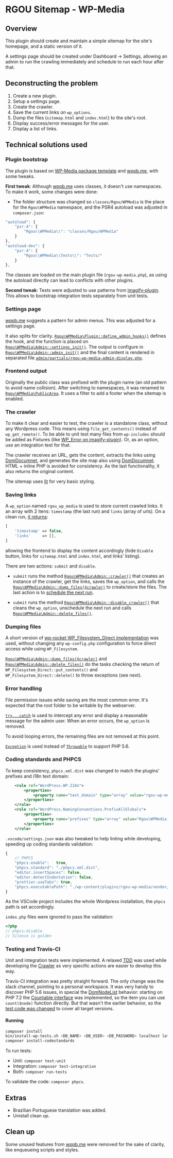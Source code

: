 # RGOU Sitemap - WP-Media

## Overview

This plugin should create and maintain a simple sitemap for the site's homepage, and a static version of it.

A settings page should be created under Dashboard -> Settings, allowing an admin to run the crawling immediately and schedule to run each hour after that.

## Deconstructing the problem

1. Create a new plugin.
1. Setup a settings page.
1. Create the crawler.
1. Save the current links on `wp_options`.
1. Dump the files (`sitemap.html` and `index.html`) to the site's root.
1. Display success/error messages for the user.
1. Display a list of links.

## Technical solutions used

### Plugin bootstrap

The plugin is based on [WP-Media package template](https://github.com/wp-media/package-template) and [wppb.me](https://wppb.me/), with some tweaks.

**First tweak**: Although [wppb.me](https://wppb.me/) uses classes, it doesn't use namespaces. To make it work, some changes were done:

- The folder structure was changed so `classes/Rgou/WPMedia` is the place for the `Rgou\WPMedia` namespace, and the PSR4 autoload was adjusted in `composer.json`:

```javascript
"autoload": {
    "psr-4": {
        "Rgou\\WPMedia\\": "classes/Rgou/WPMedia"
    }
},
"autoload-dev": {
    "psr-4": {
        "Rgou\\WPMedia\\Tests\\": "Tests/"
    }
},
```

The classes are loaded on the main plugin file (`rgou-wp-media.php`), as using the autoload directly can lead to conflicts with other plugins.

**Second tweak**: Tests were adjusted to use patterns from [imagify-plugin](https://github.com/wp-media/imagify-plugin). This allows to bootstrap integration tests separately from unit tests.

### Settings page

[wppb.me](https://wppb.me/) suggests a pattern for admin menus. This was adjusted for a settings page.

It also splits for clarity. [`Rgou\WPMedia\Plugin::define_admin_hooks()`](https://github.com/rafaelgou/rgou-wp-media/blob/master/classes/Rgou/WPMedia/Plugin.php#L115) defines the hook, and the function is placed on [`Rgou\WPMedia\Admin::settings_init()`](https://github.com/rafaelgou/rgou-wp-media/blob/master/classes/Rgou/WPMedia/Admin.php#L111). The output is configure in [`Rgou\WPMedia\Admin::admin_init()`](https://github.com/rafaelgou/rgou-wp-media/blob/master/classes/Rgou/WPMedia/Admin.php#L126) and the final content is rendered in separated file [`admin/partials/rgou-wp-media-admin-display.php`](https://github.com/rafaelgou/rgou-wp-media/tree/master/admin/partials).

### Frontend output

Originally the public class was prefixed with the plugin name (an old pattern to avoid name collision). After switching to namespaces, it was renamed to [`Rgou\WPMedia\PublicArea`](https://github.com/rafaelgou/rgou-wp-media/blob/master/classes/Rgou/WPMedia/PublicArea.php#L22). It uses a filter to add a footer when the sitemap is enabled.

### The crawler

To make it clear and easier to test, the crawler is a standalone class, without any Wordpress code. This means using `file_get_contents()` instead of `wp_get_remote()`. To be able to unit test many files from `wp-includes` should be added as Fixtures (like [WP_Error on imagify-plugin](https://github.com/wp-media/imagify-plugin/blob/d81c3c2078eceb5c139966e0402f286944d98912/Tests/Unit/TestCase.php#L68)). Or, as an option, use an integration test for that.

The crawler receives an URL, gets the content, extracts the links using [DomDocumnet](https://www.php.net/manual/en/class.domdocument.php), and generates the site map also using [DomDocumnet](https://www.php.net/manual/en/class.domdocument.php). HTML + inline PHP is avoided for consistency. As the last functionality, it also returns the original content.

The sitemap uses [lit](https://ajusa.github.io/lit/) for very basic styling.

### Saving links

A `wp_option` named `rgou_wp_media` is used to store current crawled links. It an array with 2 itens: `timestamp` (the last run) and `links` (array of urls). On a clean run, [it returns](https://github.com/rafaelgou/rgou-wp-media/blob/master/classes/Rgou/WPMedia/Admin.php#L158):

```php
[
    'timestamp' => false,
    'links'     => [],
]
```

allowing the frontend to display the content accordingly (hide `Disable` button, links for `sitemap.html` and `index.html`, and links' listing).

There are two actions: `submit` and `disable`.

- `submit` runs the method [`Rgou\WPMedia\Admin::crawler()`](https://github.com/rafaelgou/rgou-wp-media/blob/master/classes/Rgou/WPMedia/Admin.php#L126) that creates an instance of the crawler, get the links, saves the `wp_option`, and calls the [`Rgou\WPMedia\Admin::dump_files($crawler)`](https://github.com/rafaelgou/rgou-wp-media/blob/master/classes/Rgou/WPMedia/Admin.php#L271) to create/store the files. The last action is to [schedule the next run](https://github.com/rafaelgou/rgou-wp-media/blob/master/classes/Rgou/WPMedia/Admin.php#L231).

- `submit` runs the method [`Rgou\WPMedia\Admin::disable_crawler()`](https://github.com/rafaelgou/rgou-wp-media/blob/master/classes/Rgou/WPMedia/Admin.php#L205) that cleans the `wp_option`, unschedule the next run and calls [`Rgou\WPMedia\Admin::delete_files()`](https://github.com/rafaelgou/rgou-wp-media/blob/master/classes/Rgou/WPMedia/Admin.php#L291).

### Dumping files

A short version of [wp-rocket WP_Filesystem_Direct implementation](https://github.com/wp-media/wp-rocket/blob/adab7a846f85e1edbdeb7e6a63575789d0f0bf7b/inc/functions/files.php#L1142) was used, without changing any `wp-config.php` configuration to force direct access while using `WP_Filesystem`.

[`Rgou\WPMedia\Admin::dump_files($crawler)`](https://github.com/rafaelgou/rgou-wp-media/blob/master/classes/Rgou/WPMedia/Admin.php#L271) and [`Rgou\WPMedia\Admin::delete_files()`](https://github.com/rafaelgou/rgou-wp-media/blob/master/classes/Rgou/WPMedia/Admin.php#L291) do the tasks checking the return of `WP_Filesystem_Direct::put_contents()` and `WP_Filesystem_Direct::delete()` to throw exceptions (see next).

### Error handling

File permission issues while saving are the most common error. It's expected that the root folder to be writable by the webserver.

[`try...catch`](https://github.com/rafaelgou/rgou-wp-media/blob/master/classes/Rgou/WPMedia/Admin.php#L128) is used to intercept any error and display a reasonable message for the admin user. When an error occurs, the `wp_option` is removed.

To avoid looping errors, the remaining files are not removed at this point.

[`Exception`](https://www.php.net/manual/en/class.exception.php) is used instead of [`Throwable`](https://www.php.net/manual/en/class.throwable.php) to support PHP 5.6.

### Coding standards and PHPCS

To keep consistency, `phpcs.xml.dist` was changed to match the plugins' prefixes and i18n text domain:

```xml
    <rule ref="WordPress.WP.I18n">
        <properties>
            <property name="text_domain" type="array" value="rgou-wp-media" />
        </properties>
    </rule>
    <rule ref="WordPress.NamingConventions.PrefixAllGlobals">
        <properties>
            <property name="prefixes" type="array" value="Rgou\WPMedia,Rgou_Wp_Media,rgou_wp_media,RGOU_WP_MEDIA" />
        </properties>
    </rule>
```

`.vscode/settings.json` was also tweaked to help linting while developing, speeding up coding standards validation:

```javascript
{
    // PHPCS
    "phpcs.enable":   true,
    "phpcs.standard": "./phpcs.xml.dist",
    "editor.insertSpaces": false,
    "editor.detectIndentation": false,
    "prettier.useTabs": true,
    "phpcs.executablePath": "./wp-content/plugins/rgou-wp-media/vendor/bin/phpcs"
}
```

As the VSCode project includes the whole Wordpress installation, the `phpcs` path is set accordingly.

`index.php` files were ignored to pass the validation:

```php
<?php
// phpcs:disable
// Silence is golden
```

### Testing and Travis-CI

Unit and integration tests were implemented. A relaxed [TDD](https://en.wikipedia.org/wiki/Test-driven_development) was used while developing the [Crawler](https://github.com/rafaelgou/rgou-wp-media/blob/master/classes/Rgou/WPMedia/Crawler.php#L22) as very specific actions are easier to develop this way.

Travis-CI integration was pretty straight forward. The only change was the slack channel, pointing to a personal workspace. It was very handy to discover PHP 5.6 issues, in special the [DomNodeList](https://www.php.net/manual/en/class.domnodelist.php) behavior: starting on PHP 7.2 the [Countable interface](https://www.php.net/manual/en/class.countable.php) was implemented, so the item you can use `count($node)` function directly. But that wasn't the earlier behavior, so the [test code was changed](https://github.com/rafaelgou/rgou-wp-media/commit/8664eab31010c931c2aedc2e3e2205e40bf44176#diff-ae1c66b5e5b6f4d00c97a1b816e4561eL99) to cover all target versions.

#### Running

```bash
composer install
bin/install-wp-tests.sh <DB_NAME> <DB_USER> <DB_PASSWORD> localhost latest
composer install-codestandards
```

To run tests:

- Unit: `composer test-unit`
- Integration: `composer test-integration`
- Both: `composer run-tests`

To validate the code: `composer phpcs`.

## Extras

- Brazilian Portuguese translation was added.
- Unistall clean up.

## Clean up

Some unused features from [wppb.me](https://wppb.me/) were removed for the sake of clarity, like enqueueing scripts and styles.
